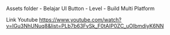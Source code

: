 Assets folder - Belajar UI Button - Level - Build Multi Platform

Link Youtube https://www.youtube.com/watch?v=IGu3NhUNuq8&list=PLb7b63FvSk_F0tAIP0ZC_uOIbmdiyK6NN 
